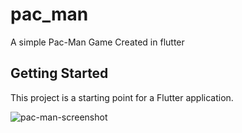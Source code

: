 # pac_man

A simple Pac-Man Game Created in flutter

## Getting Started

This project is a starting point for a Flutter application.

![pac-man-screenshot](https://github.com/PRINCEISAH/PAC-MAN/assets/37813957/c39789c5-5e2c-4b83-a31a-39ddb03f4dfd)
